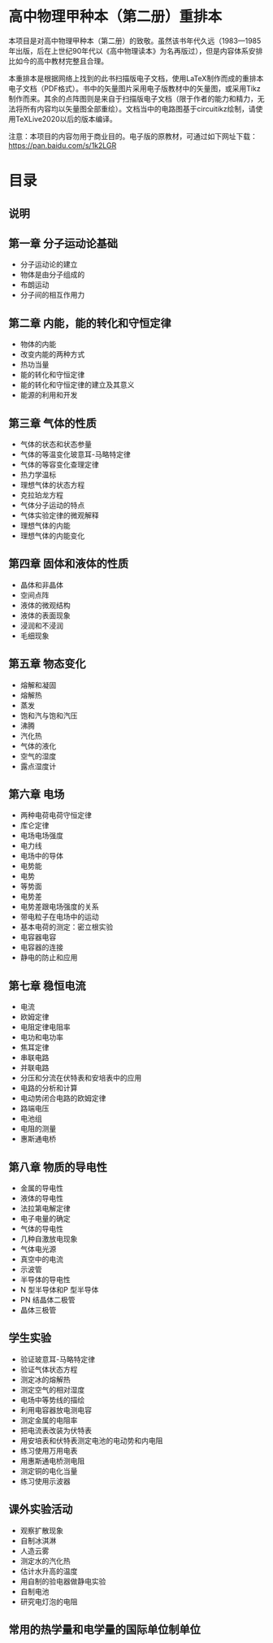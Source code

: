 # 高中物理甲种本（第二册）重排本
本项目是对高中物理甲种本（第二册）的致敬。虽然该书年代久远（1983—1985年出版，后在上世纪90年代以《高中物理读本》为名再版过），但是内容体系安排比如今的高中教材完整且合理。

本重排本是根据网络上找到的此书扫描版电子文档，使用LaTeX制作而成的重排本电子文档（PDF格式）。书中的矢量图片采用电子版教材中的矢量图，或采用Tikz制作而来。其余的点阵图则是来自于扫描版电子文档（限于作者的能力和精力，无法将所有内容均以矢量图全部重绘）。文档当中的电路图基于circuitikz绘制，请使用TeXLive2020以后的版本编译。

注意：本项目的内容勿用于商业目的。电子版的原教材，可通过如下网址下载：https://pan.baidu.com/s/1k2LGR


# 目录
## 说明
## 第一章  分子运动论基础
* 分子运动论的建立       
* 物体是由分子组成的          
* 布朗运动                         
* 分子间的相互作用力        
       
## 第二章  内能，能的转化和守恒定律
* 物体的内能                        
* 改变内能的两种方式              
* 热功当量                         
* 能的转化和守恒定律                  
* 能的转化和守恒定律的建立及其意义     
* 能源的利用和开发       
           
## 第三章  气体的性质
* 气体的状态和状态参量          
* 气体的等温变化玻意耳-马略特定律      
* 气体的等容变化查理定律            
* 热力学温标                         
* 理想气体的状态方程                  
* 克拉珀龙方程                       
* 气体分子运动的特点                    
* 气体实验定律的微观解释                  
* 理想气体的内能                  
* 理想气体的内能变化    
           
## 第四章  固体和液体的性质
* 晶体和非晶体                
* 空间点阵                        
* 液体的微观结构                     
* 液体的表面现象                   
* 浸润和不浸润                    
* 毛细现象         
                 
## 第五章  物态变化
* 熔解和凝固            
* 熔解热                   
* 蒸发               
* 饱和汽与饱和汽压            
* 沸腾                         
* 汽化热                   
* 气体的液化                 
* 空气的湿度                       
* 露点湿度计                

## 第六章  电场
* 两种电荷电荷守恒定律      
* 库仑定律                       
* 电场电场强度           
* 电力线                   
* 电场中的导体            
* 电势能                  
* 电势                  
* 等势面                
* 电势差                    
* 电势差跟电场强度的关系                
* 带电粒子在电场中的运动           
* 基本电荷的测定：密立根实验             
* 电容器电容                    
* 电容器的连接                     
* 静电的防止和应用                 

## 第七章  稳恒电流
* 电流              
* 欧姆定律                      
* 电阻定律电阻率                     
* 电功和电功率                       
* 焦耳定律                          
* 串联电路                           
* 并联电路         
* 分压和分流在伏特表和安培表中的应用    
* 电路的分析和计算                      
* 电动势闭合电路的欧姆定律         
* 路端电压                   
* 电池组                     
* 电阻的测量                     
* 惠斯通电桥 
                   
## 第八章  物质的导电性
* 金属的导电性     
* 液体的导电性                  
* 法拉第电解定律                   
* 电子电量的确定                    
* 气体的导电性                     
* 几种自激放电现象                   
* 气体电光源                         
* 真空中的电流                     
* 示波管                           
* 半导体的导电性           
* N 型半导体和P 型半导体            
* PN 结晶体二极管                   
* 晶体三极管            
          
## 学生实验
* 验证玻意耳-马略特定律        
* 验证气体状态方程            
* 测定冰的熔解热                  
* 测定空气的相对湿度                    
* 电场中等势线的描绘                     
* 利用电容器放电测电容                   
* 测定金属的电阻率                     
* 把电流表改装为伏特表                  
* 用安培表和伏特表测定电池的电动势和内电阻   
* 练习使用万用电表            
* 用惠斯通电桥测电阻      
* 测定铜的电化当量                
* 练习使用示波器   
              
## 课外实验活动
* 观察扩散现象              
* 自制冰淇淋                      
* 人造云雾                     
* 测定水的汽化热                       
* 估计水升高的温度                      
* 用自制的验电器做静电实验              
* 自制电池                         
* 研究电灯泡的电阻           
        
## 常用的热学量和电学量的国际单位制单位
